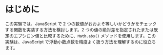 # はじめに

この実験では、JavaScript で 2 つの数値がおおよそ等しいかどうかをチェックする関数を実装する方法を検討します。2 つの値の絶対差を指定されたまたは既定のエプシロン値と比較するために、`Math.abs()` メソッドを使用します。この実験は、JavaScript で浮動小数点数を精度よく扱う方法を理解するのに役立ちます。
